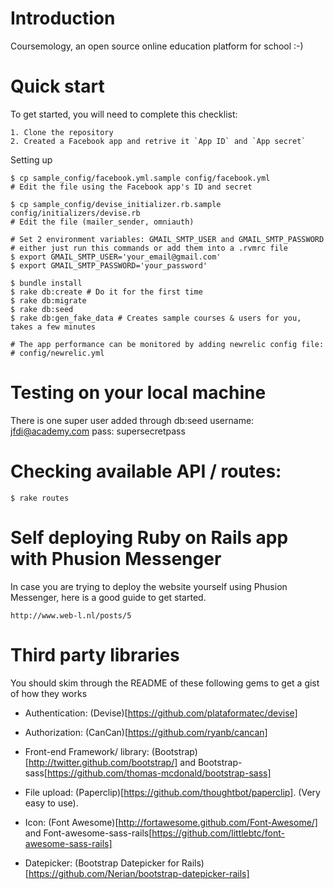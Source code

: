 # Introduction

Coursemology, an open source online education platform for school :-)

# Quick start
To get started, you will need to complete this checklist:

    1. Clone the repository
    2. Created a Facebook app and retrive it `App ID` and `App secret`

Setting up

    $ cp sample_config/facebook.yml.sample config/facebook.yml
    # Edit the file using the Facebook app's ID and secret

    $ cp sample_config/devise_initializer.rb.sample config/initializers/devise.rb
    # Edit the file (mailer_sender, omniauth)

    # Set 2 environment variables: GMAIL_SMTP_USER and GMAIL_SMTP_PASSWORD
    # either just run this commands or add them into a .rvmrc file
    $ export GMAIL_SMTP_USER='your_email@gmail.com'
    $ export GMAIL_SMTP_PASSWORD='your_password'

    $ bundle install
    $ rake db:create # Do it for the first time
    $ rake db:migrate
    $ rake db:seed
    $ rake db:gen_fake_data # Creates sample courses & users for you, takes a few minutes

    # The app performance can be monitored by adding newrelic config file:
    # config/newrelic.yml

# Testing on your local machine

There is one super user added through db:seed
    username: jfdi@academy.com
    pass: supersecretpass

# Checking available API / routes:
    $ rake routes

# Self deploying Ruby on Rails app with Phusion Messenger

In case you are trying to deploy the website yourself using Phusion Messenger, here is a good guide to get started.

    http://www.web-l.nl/posts/5

# Third party libraries

You should skim through the README of these following gems to get a gist of how they works

* Authentication: (Devise)[https://github.com/plataformatec/devise]

* Authorization: (CanCan)[https://github.com/ryanb/cancan]

* Front-end Framework/ library: (Bootstrap)[http://twitter.github.com/bootstrap/] and Bootstrap-sass[https://github.com/thomas-mcdonald/bootstrap-sass]

* File upload: (Paperclip)[https://github.com/thoughtbot/paperclip]. (Very easy to use).

* Icon: (Font Awesome)[http://fortawesome.github.com/Font-Awesome/] and Font-awesome-sass-rails[https://github.com/littlebtc/font-awesome-sass-rails]

* Datepicker: (Bootstrap Datepicker for Rails)[https://github.com/Nerian/bootstrap-datepicker-rails]
